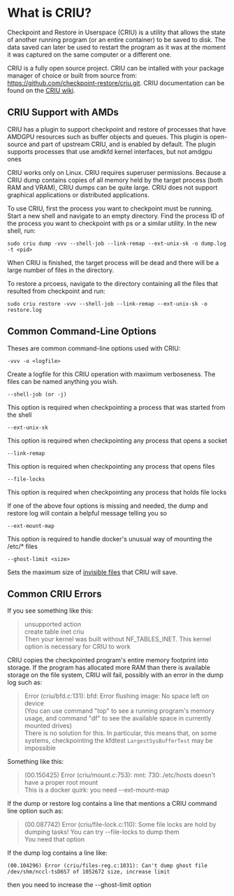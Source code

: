 # What is CRIU?

Checkpoint and Restore in Userspace (CRIU) is a utility that allows the state of another running program (or an entire container) to be saved to disk.
The data saved can later be used to restart the program as it was at the moment it was captured on the same computer or a different one.

CRIU is a fully open source project. CRIU can be intalled with your package manager of choice or built from source from: https://github.com/checkpoint-restore/criu.git.
CRIU documentation can be found on the [CRIU wiki](http://criu.org/).

## CRIU Support with AMDs

CRIU has a plugin to support checkpoint and restore of processes that have AMDGPU resources such as buffer objects and queues.
This plugin is open-source and part of upstream CRIU, and is enabled by default. The plugin supports processes that use amdkfd kernel interfaces, but not amdgpu ones

CRIU works only on Linux. CRIU requires superuser permissions. Because a CRIU dump contains copies of all memory held by the target process (both RAM and VRAM),
CRIU dumps can be quite large. CRIU does not support graphical applications or distributed applications.

To use CRIU, first the process you want to checkpoint must be running. Start a new shell and navigate to an empty directory. Find the process ID of the process
you want to checkpoint with ps or a similar utility. In the new shell, run:

```shell
sudo criu dump -vvv --shell-job --link-remap --ext-unix-sk -o dump.log -t <pid>
```

When CRIU is finished, the target process will be dead and there will be a large number of files in the directory.

To restore a prcoess, navigate to the directory containing all the files that resulted from checkpoint and run:

```shell
sudo criu restore -vvv --shell-job --link-remap --ext-unix-sk -o restore.log
```

## Common Command-Line Options

Theses are common command-line options used with CRIU:

```shell
-vvv -o <logfile>
```

Create a logfile for this CRIU operation with maximum verboseness. The files can be named anything you wish.

```shell
--shell-job (or -j)
```

This option is required when checkpointing a process that was started from the shell

```shell
--ext-unix-sk
```

This option is required when checkpointing any process that opens a socket

```shell
--link-remap
```

This option is required when checkpointing any process that opens files

```shell
--file-locks
```

This option is required when checkpointing any process that holds file locks

If one of the above four options is missing and needed, the dump and restore log will contain a helpful message telling you so

```shell
--ext-mount-map
```

This option is required to handle docker's unusual way of mounting the /etc/* files

```shell
--ghost-limit <size>
```

Sets the maximum size of [invisible files](https://criu.org/Invisible_files) that CRIU will save.

## Common CRIU Errors

If you see something like this:
>unsupported action \
>create table inet criu \
>Then your kernel was built without NF_TABLES_INET. This kernel option is necessary for CRIU to work

CRIU copies the checkpointed program's entire memory footprint into storage. If the program has allocated more RAM than there is
available storage on the file system, CRIU will fail, possibly with an error in the dump log such as:

>Error (criu/bfd.c:131): bfd: Error flushing image: No space left on device \
>(You can use command "top" to see a running program's memory usage, and command "df" to see the available space in currently mounted drives) \
>There is no solution for this. In particular, this means that, on some systems, checkpointing the kfdtest `LargestSysBufferTest` may be impossible

Something like this:
>(00.150425) Error (criu/mount.c:753): mnt: 730:./etc/hosts doesn't have a proper root mount \
> This is a docker quirk: you need --ext-mount-map

 If the dump or restore log contains a line that mentions a CRIU command line option such as:

>(00.087742) Error (criu/file-lock.c:110): Some file locks are hold by dumping tasks! You can try --file-locks to dump them \
>You need that option

If the dump log contains a line like:

```shell
(00.104296) Error (criu/files-reg.c:1031): Can't dump ghost file /dev/shm/nccl-tsD6S7 of 1052672 size, increase limit 
```

 then you need to increase the --ghost-limit option

